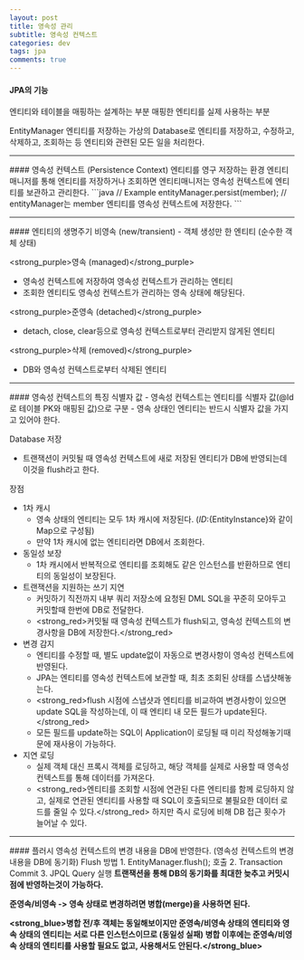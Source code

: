 ```yaml
---
layout: post  
title: 영속성 관리
subtitle: 영속성 컨텍스트
categories: dev
tags: jpa
comments: true
---
```


#### JPA의 기능
엔티티와 테이블을 매핑하는 설계하는 부분
매핑한 엔티티를 실제 사용하는 부분

EntityManager
엔티티를 저장하는 가상의 Database로 엔티티를 저장하고, 수정하고, 삭제하고, 조회하는 등 엔티티와 관련된 모든 일을 처리한다.
<hr>
#### 영속성 컨텍스트 (Persistence Context)
엔티티를 영구 저장하는 환경
엔티티 매니저를 통해 엔티티를 저장하거나 조회하면 엔티티매니저는 영속성 컨텍스트에 엔티티를 보관하고 관리한다.
```java
// Example
entityManager.persist(member);  // entityManager는 member 엔티티를 영속성 컨텍스트에 저장한다.
```
<hr>
#### 엔티티의 생명주기
<strong_purple>비영속 (new/transient)</strong_purple>
- 객체 생성만 한 엔티티 (순수한 객체 상태)
  
<strong_purple>영속 (managed)</strong_purple>
- 영속성 컨텍스트에 저장하여 영속성 컨텍스트가 관리하는 엔티티
- 조회한 엔티티도 영속성 컨텍스트가 관리하는 영속 상태에 해당된다.
  
<strong_purple>준영속 (detached)</strong_purple>
- detach, close, clear등으로 영속성 컨텍스트로부터 관리받지 않게된 엔티티
  
<strong_purple>삭제 (removed)</strong_purple>
- DB와 영속성 컨텍스트로부터 삭제된 엔티티
  
<hr>
#### 영속성 컨텍스트의 특징
식별자 값
  - 영속성 컨텍스트는 엔티티를 식별자 값(@Id로 테이블 PK와 매핑된 값)으로 구분
  - <strong_red>영속 상태인 엔티티는 반드시 식별자 값을 가지고 있어야 한다.</strong_red>
  
Database 저장
  - 트랜잭션이 커밋될 때 영속성 컨텍스트에 새로 저장된 엔티티가 DB에 반영되는데 이것을 flush라고 한다.
  
장점
  - 1차 캐시
    + 영속 상태의 엔티티는 모두 1차 캐시에 저장된다. (${ID}:${EntityInstance}와 같이 Map으로 구성됨)
    + 만약 1차 캐시에 없는 엔티티라면 DB에서 조회한다.
  - 동일성 보장
    + 1차 캐시에서 반복적으로 엔티티를 조회해도 같은 인스턴스를 반환하므로 엔티티의 동일성이 보장된다.
  - 트랜잭션을 지원하는 쓰기 지연
    + 커밋하기 직전까지 내부 쿼리 저장소에 요청된 DML SQL을 꾸준히 모아두고 커밋할때 한번에 DB로 전달한다.
    + <strong_red>커밋될 때 영속성 컨텍스트가 flush되고, 영속성 컨텍스트의 변경사항을 DB에 저장한다.</strong_red>
  - 변경 감지
    + 엔티티를 수정할 때, 별도 update없이 자동으로 변경사항이 영속성 컨텍스트에 반영된다.
    + JPA는 엔티티를 영속성 컨텍스트에 보관할 때, 최초 조회된 상태를 스냅샷해놓는다.
    + <strong_red>flush 시점에 스냅샷과 엔티티를 비교하여 변경사항이 있으면 update SQL을 작성하는데, 이 때 엔티티 내 모든 필드가 update된다.</strong_red>
    + 모든 필드를 update하는 SQL이 Application이 로딩될 때 미리 작성해놓기때문에 재사용이 가능하다.
  - 지연 로딩
    + 실제 객체 대신 프록시 객체를 로딩하고, 해당 객체를 실제로 사용할 때 영속성 컨텍스트를 통해 데이터를 가져온다.
    + <strong_red>엔티티를 조회할 시점에 연관된 다른 엔티티를 함께 로딩하지 않고, 실제로 연관된 엔티티를 사용할 때 SQL이 호출되므로 불필요한 데이터 로드를 줄일 수 있다.</strong_red> 하지만 즉시 로딩에 비해 DB 접근 횟수가 늘어날 수 있다.
<hr>
#### 플러시
영속성 컨텍스트의 변경 내용을 DB에 반영한다. (영속성 컨텍스트의 변경내용을 DB에 동기화)
Flush 방법
1. EntityManager.flush(); 호출
2. Transaction Commit
3. JPQL Query 실행
<strong>트랜잭션을 통해 DB의 동기화를 최대한 늦추고 커밋시점에 반영하는것이 가능하다.<strong>

준영속/비영속 -> 영속 상태로 변경하려면 병합(merge)을 사용하면 된다.

<strong_blue>병합 전/후 객체는 동일해보이지만 준영속/비영속 상태의 엔티티와 영속 상태의 엔티티는 서로 다른 인스턴스이므로 (동일성 실패) 병합 이후에는 준영속/비영속 상태의 엔티티를 사용할 필요도 없고, 사용해서도 안된다.</strong_blue>
